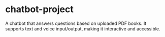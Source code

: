 # chatbot-project
A chatbot that answers questions based on uploaded PDF books. It supports text and voice input/output, making it interactive and accessible.
